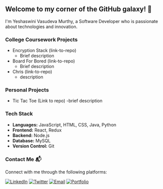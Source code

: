 ## Welcome to my corner of the GitHub galaxy! 🚀

<!--
**YeshaswiniVasudev/YeshaswiniVasudev** is a ✨ _special_ ✨ repository because its `README.md` (this file) appears on your GitHub profile.

Here are some ideas to get you started:

- 🔭 I’m currently working on ...
- 🌱 I’m currently learning ...
- 👯 I’m looking to collaborate on ...
- 🤔 I’m looking for help with ...
- 💬 Ask me about ...
- 📫 How to reach me: ...
- 😄 Pronouns: ...
- ⚡ Fun fact: ...
-->

I'm Yeshaswini Vasudeva Murthy, a Software Developer who is passionate about technologies and innovation.

### College Coursework Projects
- Encryption Stack (link-to-repo)
  - Brief description
- Board For Bored (link-to-repo)
  - Brief description
- Chris (link-to-repo)
  - description
    
### Personal Projects
- Tic Tac Toe (Link to repo)
  -brief description


### Tech Stack

- **Languages:** JavaScript, HTML, CSS, Java, Python
- **Frontend:** React, Redux
- **Backend:** Node.js
- **Database:** MySQL
- **Version Control:** Git

### Contact Me 📬

Connect with me through the following platforms:

[![LinkedIn](https://img.shields.io/badge/LinkedIn-2867B2?style=for-the-badge&logo=linkedin&logoColor=white)](https://www.linkedin.com/in/your-linkedin-profile)
[![Twitter](https://img.shields.io/badge/Twitter-1DA1F2?style=for-the-badge&logo=twitter&logoColor=white)](https://twitter.com/your-twitter-handle)
[![Email](https://img.shields.io/badge/Email-D14836?style=for-the-badge&logo=gmail&logoColor=white)](mailto:your.email@example.com)
[![Portfolio](https://img.shields.io/badge/Portfolio-212121?style=for-the-badge&logo=dev.to&logoColor=white)](https://your-portfolio-website.com)
